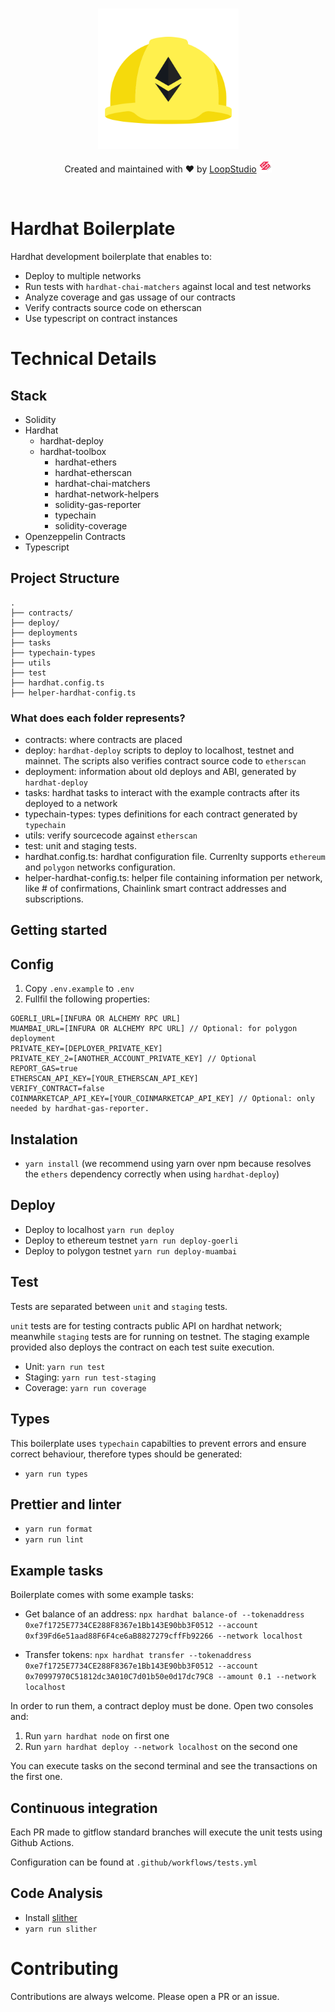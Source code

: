 <br/>
<p align="center">
  <img src="./hardhat.png" width="225" alt="Hardhat logo">
  <div align="center"> Created and maintained with ❤️ by
    <a href="[https://loopstudio.dev/](https://loopstudio.dev/)">LoopStudio</a>
    <img src="./loop.png" width="20" alt="Hardhat logo">

  </div>

  </p>
<br/>

# Hardhat Boilerplate

Hardhat development boilerplate that enables to:

- Deploy to multiple networks
- Run tests with `hardhat-chai-matchers` against local and test networks
- Analyze coverage and gas ussage of our contracts
- Verify contracts source code on etherscan
- Use typescript on contract instances

# Technical Details

## Stack

- Solidity
- Hardhat
  - hardhat-deploy
  - hardhat-toolbox
    - hardhat-ethers
    - hardhat-etherscan
    - hardhat-chai-matchers
    - hardhat-network-helpers
    - solidity-gas-reporter
    - typechain
    - solidity-coverage
- Openzeppelin Contracts
- Typescript

## Project Structure

```
.
├── contracts/
├── deploy/
├── deployments
├── tasks
├── typechain-types
├── utils
├── test
├── hardhat.config.ts
├── helper-hardhat-config.ts
```

### What does each folder represents?

- contracts: where contracts are placed
- deploy: `hardhat-deploy` scripts to deploy to localhost, testnet and mainnet. The scripts also verifies contract source code to `etherscan`
- deployment: information about old deploys and ABI, generated by `hardhat-deploy`
- tasks: hardhat tasks to interact with the example contracts after its deployed to a network
- typechain-types: types definitions for each contract generated by `typechain`
- utils: verify sourcecode against `etherscan`
- test: unit and staging tests.
- hardhat.config.ts: hardhat configuration file. Currenlty supports `ethereum` and `polygon` networks configuration.
- helper-hardhat-config.ts: helper file containing information per network, like # of confirmations, Chainlink smart contract addresses and subscriptions.

## Getting started

## Config

1. Copy `.env.example` to `.env`
2. Fullfil the following properties:

```
GOERLI_URL=[INFURA OR ALCHEMY RPC URL]
MUAMBAI_URL=[INFURA OR ALCHEMY RPC URL] // Optional: for polygon deployment
PRIVATE_KEY=[DEPLOYER_PRIVATE_KEY]
PRIVATE_KEY_2=[ANOTHER_ACCOUNT_PRIVATE_KEY] // Optional
REPORT_GAS=true
ETHERSCAN_API_KEY=[YOUR_ETHERSCAN_API_KEY]
VERIFY_CONTRACT=false
COINMARKETCAP_API_KEY=[YOUR_COINMARKETCAP_API_KEY] // Optional: only needed by hardhat-gas-reporter.
```

## Instalation

- `yarn install` (we recommend using yarn over npm because resolves the `ethers` dependency correctly when using `hardhat-deploy`)

## Deploy

- Deploy to localhost `yarn run deploy`
- Deploy to ethereum testnet `yarn run deploy-goerli`
- Deploy to polygon testnet `yarn run deploy-muambai`

## Test

Tests are separated between `unit` and `staging` tests.

`unit` tests are for testing contracts public API on hardhat network; meanwhile `staging` tests are for running on testnet. The staging example provided also deploys the contract on each test suite execution.

- Unit: `yarn run test`
- Staging: `yarn run test-staging`
- Coverage: `yarn run coverage`

## Types

This boilerplate uses `typechain` capabilties to prevent errors and ensure correct behaviour, therefore types should be generated:

- `yarn run types`

## Prettier and linter

- `yarn run format`
- `yarn run lint`

## Example tasks

Boilerplate comes with some example tasks:

- Get balance of an address: `npx hardhat balance-of --tokenaddress 0xe7f1725E7734CE288F8367e1Bb143E90bb3F0512 --account 0xf39Fd6e51aad88F6F4ce6aB8827279cffFb92266 --network localhost`

- Transfer tokens: `npx hardhat transfer --tokenaddress 0xe7f1725E7734CE288F8367e1Bb143E90bb3F0512 --account 0x70997970C51812dc3A010C7d01b50e0d17dc79C8 --amount 0.1 --network localhost`

In order to run them, a contract deploy must be done. Open two consoles and:

1. Run `yarn hardhat node` on first one
2. Run `yarn hardhat deploy --network localhost` on the second one

You can execute tasks on the second terminal and see the transactions on the first one.

## Continuous integration

Each PR made to gitflow standard branches will execute the unit tests using Github Actions.

Configuration can be found at `.github/workflows/tests.yml`

## Code Analysis

- Install [slither](https://github.com/crytic/slither)
- `yarn run slither`

# Contributing

Contributions are always welcome. Please open a PR or an issue.
